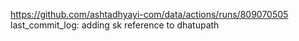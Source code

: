https://github.com/ashtadhyayi-com/data/actions/runs/809070505
last_commit_log: adding sk reference to dhatupath